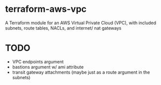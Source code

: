 # terraform-aws-vpc
A Terraform module for an AWS Virtual Private Cloud (VPC), with included subnets, route tables, NACLs, and internet/ nat gateways

# TODO
- VPC endpoints argument
- bastions argument w/ ami attribute
- transit gateway attachments (maybe just as a route argument in the subnets)

